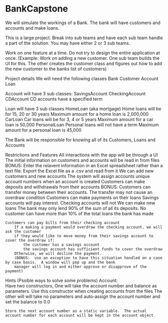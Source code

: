 # BankCapstone

We will simulate the workings of a Bank.  The bank will have customers and accounts and make loans.

This is a large project.  Break into sub teams and have each sub team handle a part of the solution.  You may have either 2 or 3 sub teams.

Work on one feature at a time.  Do not try to design the entire application at once.
(Example:  Work on adding a new customer.  One sub team builds the UI for this.  The other creates the customer class 
and figures out how to add the new customer to the banks list of customers)


Project details
We will need the following classes
	Bank
	Customer
	Account
	Loan

Account will have 3 sub classes:
	SavingsAccount
	CheckingAccount
	CDAccount
		CD accounts have a specified term

Loan will have 3 sub classes
	HomeLoan (aka mortgage)
		Home loans will be for 15, 20 or 30 years
		Maximum amount for a home loan is 2,000,000
	CarLoan
		Car loans will be for 3, 4 or 5 years
		Maximum amount for a car loan is 50,000
	PersonalLoan
		Personal loans will not have a term
		Maximum amount for a personal loan is 45,000

The Bank will be responsible for knowing all of its Customers, Loans and Accounts


Restrictions and Features
	All interactions with the app will be through a UI
	The initial information on customers and accounts will be read in from files
		BONUS:  Enter the relavent information in an Excel spreadsheet rather than a text file.  Export the Excel file as a .csv and read from it
	We can add new customers and new accounts
	The system will assign accounts unique account numbers when an account is created
	Customers can make deposits and withdrawals from their accounts
	BONUS:  Customers can transfer money between their accounts.  The transfer may not cause an overdraw condition
	Customers can make payments on their loans
	Savings accounts will pay interest.  Checking accounts will not
	We can make new loans
		The bank may only lend 90% of the sum of all its deposits.
		No customer can have more than 10% of the total loans the bank has made
	
	Customers can pay bills from their checking account
		If a making a payment would overdraw the checking account, we will ask the customer
		if they would like to move money from their savings account to cover the overdraw if:
			the customer has a savings account
			the savings account has sufficient funds to cover the overdraw
		Otherwise, we will decline the payment.  
		(BONUS:  use an exception to have this situation handled on a case by case basis.  A window will pop up and the bank 
		manager will log in and either approve or disapprove of the payment)

Hints (Pssible ways to solve some problems)
Account:  
	Have two constructors,  One will take the account number and balance as parameters.  Use this constructor when creating accounts from the files
	The other will will take no parameters and auto-assign the account number and set the balance to 0.0

	Store the next account number as a static variable.  The actual account number for each account will be kept in the account object
